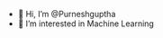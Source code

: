 - 👋 Hi, I’m @Purneshguptha
- 👀 I’m interested in Machine Learning 


<!---
Purneshguptha/Purneshguptha is a ✨ special ✨ repository because its `README.md` (this file) appears on your GitHub profile.
You can click the Preview link to take a look at your changes.
--->
